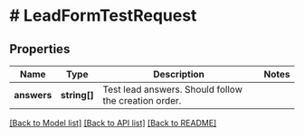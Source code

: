 # # LeadFormTestRequest

## Properties

Name | Type | Description | Notes
------------ | ------------- | ------------- | -------------
**answers** | **string[]** | Test lead answers. Should follow the creation order. |

[[Back to Model list]](../../README.md#models) [[Back to API list]](../../README.md#endpoints) [[Back to README]](../../README.md)
